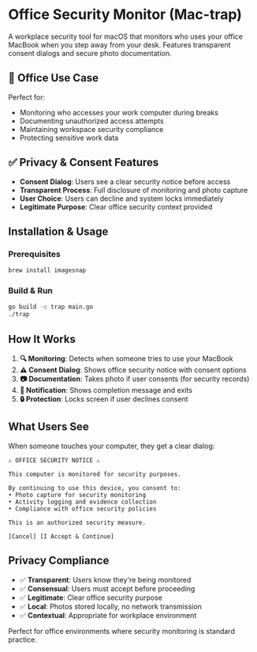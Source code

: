 # Office Security Monitor (Mac-trap)

A workplace security tool for macOS that monitors who uses your office MacBook when you step away from your desk. Features transparent consent dialogs and secure photo documentation.

## 🏢 Office Use Case
Perfect for:
- Monitoring who accesses your work computer during breaks
- Documenting unauthorized access attempts  
- Maintaining workspace security compliance
- Protecting sensitive work data

## ✅ Privacy & Consent Features
- **Consent Dialog**: Users see a clear security notice before access
- **Transparent Process**: Full disclosure of monitoring and photo capture
- **User Choice**: Users can decline and system locks immediately
- **Legitimate Purpose**: Clear office security context provided

## Installation & Usage

### Prerequisites
```bash
brew install imagesnap
```

### Build & Run
```bash
go build -o trap main.go
./trap
```

## How It Works

1. **🔍 Monitoring**: Detects when someone tries to use your MacBook
2. **⚠️ Consent Dialog**: Shows office security notice with consent options
3. **📷 Documentation**: Takes photo if user consents (for security records)
4. **📱 Notification**: Shows completion message and exits
5. **🔒 Protection**: Locks screen if user declines consent

## What Users See
When someone touches your computer, they get a clear dialog:

```
⚠️ OFFICE SECURITY NOTICE ⚠️

This computer is monitored for security purposes.

By continuing to use this device, you consent to:
• Photo capture for security monitoring
• Activity logging and evidence collection  
• Compliance with office security policies

This is an authorized security measure.

[Cancel] [I Accept & Continue]
```

## Privacy Compliance
- ✅ **Transparent**: Users know they're being monitored
- ✅ **Consensual**: Users must accept before proceeding
- ✅ **Legitimate**: Clear office security purpose
- ✅ **Local**: Photos stored locally, no network transmission
- ✅ **Contextual**: Appropriate for workplace environment

Perfect for office environments where security monitoring is standard practice.
